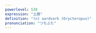 ```yaml
---
powerlevel: 538
expression: "土豚"
definition: "(n) aardvark (Orycteropus)"
pronunciation: "つちぶた"
---
```

